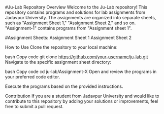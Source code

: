 #Ju-Lab Repository
Overview
Welcome to the Ju-Lab repository! This repository contains programs and solutions for lab assignments from Jadavpur University. The assignments are organized into separate sheets, such as "Assignment Sheet 1," "Assignment Sheet 2," and so on. "Assignment-1" contains programs from "Assignment sheet 1".

#Assignment Sheets:
Assignment Sheet 1
Assignment Sheet 2

How to Use
Clone the repository to your local machine:

bash
Copy code
git clone https://github.com/your-username/ju-lab.git
Navigate to the specific assignment sheet directory:

bash
Copy code
cd ju-lab/Assignment-X
Open and review the programs in your preferred code editor.

Execute the programs based on the provided instructions.

Contribution
If you are a student from Jadavpur University and would like to contribute to this repository by adding your solutions or improvements, feel free to submit a pull request.
